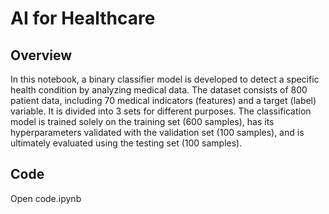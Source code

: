 # AI for Healthcare

## Overview
In this notebook, a binary classifier model is developed to detect a specific health condition by analyzing medical data. The dataset consists of 800 patient data, including 70 medical indicators (features) and a target (label) variable. It is divided into 3 sets for different purposes. The classification model is trained solely on the training set (600 samples), has its hyperparameters validated with the validation set (100 samples), and is ultimately evaluated using the testing set (100 samples).

## Code
Open code.ipynb

